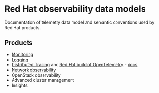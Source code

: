 # Red Hat observability data models

Documentation of telemetry data model and semantic conventions used by Red Hat products.

## Products
* [Monitoring](https://docs.openshift.com/container-platform/latest/monitoring/monitoring-overview.html)
* [Logging](https://docs.openshift.com/container-platform/latest/logging/cluster-logging.html)
* [Distributed Tracing](https://docs.openshift.com/container-platform/4.15/distr_tracing/distr_tracing_arch/distr-tracing-architecture.html) and [Red Hat build of OpenTelemetry](https://docs.openshift.com/container-platform/latest/otel/otel-installing.html) - [docs](./distributed-tracing.md)
* [Network observability](https://docs.openshift.com/container-platform/latest/network_observability/network-observability-overview.html)
* OpenStack observability
* Advanced cluster management
* Insights
